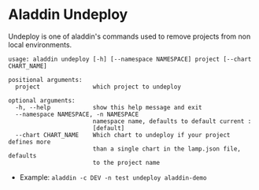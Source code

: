 # Aladdin Undeploy
Undeploy is one of aladdin's commands used to remove projects from non local environments. 
```
usage: aladdin undeploy [-h] [--namespace NAMESPACE] project [--chart CHART_NAME]

positional arguments:
  project               which project to undeploy

optional arguments:
  -h, --help            show this help message and exit
  --namespace NAMESPACE, -n NAMESPACE
                        namespace name, defaults to default current :
                        [default]
  --chart CHART_NAME    Which chart to undeploy if your project defines more
                        than a single chart in the lamp.json file, defaults
                        to the project name
```
- Example: `aladdin -c DEV -n test undeploy aladdin-demo`
